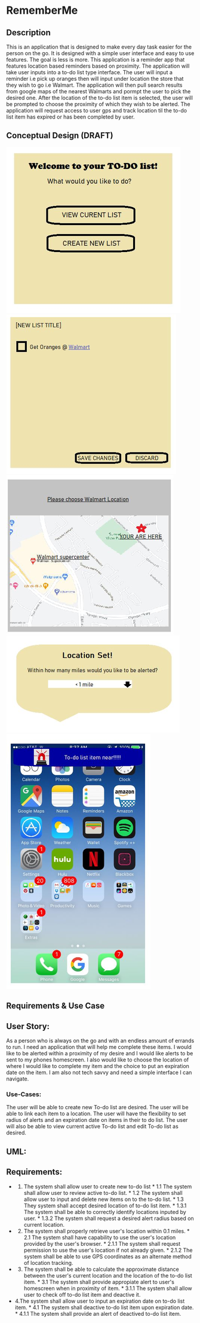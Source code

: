 # RememberMe

## Description
This is an application that is designed to make every day task easier for the person on the go. It is designed with a simple user interface and easy to use features. The goal is less is more. This application is a reminder app that features location based reminders based on proximity. The application will take user inputs into a to-do list type interface. The user will input a reminder i.e pick up oranges then will input under location the store that they wish to go i.e Walmart. The application will then pull search results from google maps of the nearest Walmarts and pormpt the user to pick the desired one. After the location of the to-do list item is selected, the user will be prompted to choose the proximity of which they wish to be alerted. The application will request access to user gps and track location til the to-do list item has expired or has been completed by user.

## Conceptual Design (DRAFT)
![Alt Text](https://github.com/Syndikin/RememberMe/blob/main/WireFrame1.JPG)
![Alt Text](https://github.com/Syndikin/RememberMe/blob/main/WireFrame2.JPG)
![Alt Text](https://github.com/Syndikin/RememberMe/blob/main/WireFrame3.JPG)
![Alt Text](https://github.com/Syndikin/RememberMe/blob/main/WireFrame4.JPG)
![Alt Text](https://github.com/Syndikin/RememberMe/blob/main/WireFrame5.JPG)

## Requirements & Use Case

## User Story:
As a person who is always on the go and with an endless amount of errands to run. 
I need an application that will help me complete these items.  I would like to be alerted within a proximity of my desire and I would like alerts to be sent to my phones homescreen. I also would like to choose the location of  where I would like to complete my item and the choice to put an expiration date on the item.
I am also not tech savvy and need a simple interface I can navigate.

### Use-Cases:
The user will be able to create new To-do list are desired. The user will be able to link each item to a location. 
The user will have the flexibility to set radius of alerts and an expiration date on items in their to do list. 
The user will also be able to view current active To-do list and edit To-do list as desired.

## UML: 

## Requirements:

* 1. The system shall allow user to create new to-do list
           * 1.1 The system shall allow user to review active to-do list.
           * 1.2 The system shall allow user to input and delete new items on to the to-do list.
           * 1.3 They system shall accept desired location of to-do list item.
                  * 1.3.1 The system shall be able to correctly identify locations inputed by user. 
                  * 1.3.2 The system shall request a desired alert radius based on current location.
* 2. The system shall properly retrieve user's location within 0.1 miles.
            * 2.1 The system shall have capability to use the user's location provided by the user's browser.
                    * 2.1.1 The system shall request permission to use the user's location if not already given.
                    * 2.1.2 The system shall be able to use GPS coordinates as an alternate method of location tracking. 
* 3. The system shall be able to calculate the approximate distance between the user's current location and the location of the to-do list item.
           * 3.1 The system shall provide appropiate alert to user's homescreen when in proximity of item.
                   * 3.1.1  The system shall allow user to check off to-do list item and deactive it.
* 4.The system shall allow user to input an expiration date on to-do list item.
           * 4.1 The system shall deactive to-do list item upon expiration date.
                   * 4.1.1 The system shall provide an alert of deactived to-do list item.
 
